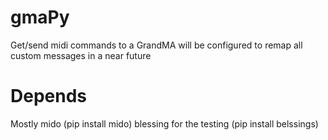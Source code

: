 # gmaPy
Get/send midi commands to a GrandMA will be configured to remap all custom messages in a near future

# Depends
Mostly mido (pip install mido) blessing for the testing (pip install belssings)
